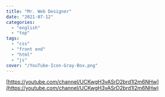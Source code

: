 ```yaml
---
title: "Mr. Web Designer"
date: "2021-07-12"
categories:
  - "english"
  - "top"
tags:
  - "css"
  - "front end"
  - "html"
  - "js"
cover: "/YouTube-Icon-Gray-Box.png"
---
```


[https://youtube.com/channel/UCKwgH3vASrD2brd1l2m6NHw](https://youtube.com/channel/UCKwgH3vASrD2brd1l2m6NHw)

